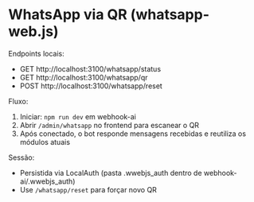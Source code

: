 # WhatsApp via QR (whatsapp-web.js)

Endpoints locais:
- GET http://localhost:3100/whatsapp/status
- GET http://localhost:3100/whatsapp/qr
- POST http://localhost:3100/whatsapp/reset

Fluxo:
1. Iniciar: `npm run dev` em webhook-ai
2. Abrir `/admin/whatsapp` no frontend para escanear o QR
3. Após conectado, o bot responde mensagens recebidas e reutiliza os módulos atuais

Sessão:
- Persistida via LocalAuth (pasta .wwebjs_auth dentro de webhook-ai/.wwebjs_auth)
- Use `/whatsapp/reset` para forçar novo QR

